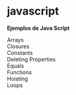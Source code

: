 # javascript

<b>Ejemplos de Java Script</b><br>

Arrays<br>
Closures<br>
Constants<br>
Deleting Properties<br>
Equals<br>
Functions<br>
Hoisting<br>
Loops
